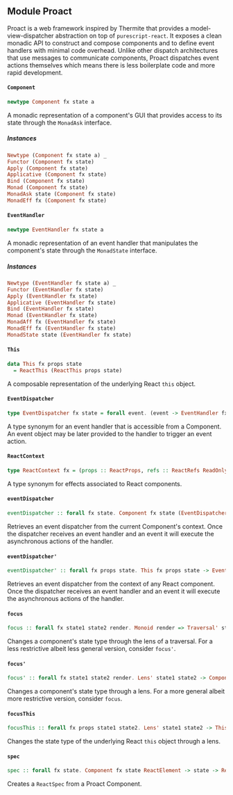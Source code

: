 ## Module Proact

Proact is a web framework inspired by Thermite that provides a
model-view-dispatcher abstraction on top of `purescript-react`. It exposes
a clean monadic API to construct and compose components and to define event
handlers with minimal code overhead. Unlike other dispatch architectures
that use messages to communicate components, Proact dispatches event
actions themselves which means there is less boilerplate code and more
rapid development.

#### `Component`

``` purescript
newtype Component fx state a
```

A monadic representation of a component's GUI that provides access to its
state through the `MonadAsk` interface.

##### Instances
``` purescript
Newtype (Component fx state a) _
Functor (Component fx state)
Apply (Component fx state)
Applicative (Component fx state)
Bind (Component fx state)
Monad (Component fx state)
MonadAsk state (Component fx state)
MonadEff fx (Component fx state)
```

#### `EventHandler`

``` purescript
newtype EventHandler fx state a
```

A monadic representation of an event handler that manipulates the
component's state through the `MonadState` interface.

##### Instances
``` purescript
Newtype (EventHandler fx state a) _
Functor (EventHandler fx state)
Apply (EventHandler fx state)
Applicative (EventHandler fx state)
Bind (EventHandler fx state)
Monad (EventHandler fx state)
MonadAff fx (EventHandler fx state)
MonadEff fx (EventHandler fx state)
MonadState state (EventHandler fx state)
```

#### `This`

``` purescript
data This fx props state
  = ReactThis (ReactThis props state)
```

A composable representation of the underlying React `this` object.

#### `EventDispatcher`

``` purescript
type EventDispatcher fx state = forall event. (event -> EventHandler fx state Unit) -> (event -> Eff (ReactContext fx) Unit)
```

A type synonym for an event handler that is accessible from a Component.
An event object may be later provided to the handler to trigger an event
action.

#### `ReactContext`

``` purescript
type ReactContext fx = (props :: ReactProps, refs :: ReactRefs ReadOnly, state :: ReactState ReadWrite | fx)
```

A type synonym for effects associated to React components.

#### `eventDispatcher`

``` purescript
eventDispatcher :: forall fx state. Component fx state (EventDispatcher fx state)
```

Retrieves an event dispatcher from the current Component's context. Once
the dispatcher receives an event handler and an event it will execute the
asynchronous actions of the handler.

#### `eventDispatcher'`

``` purescript
eventDispatcher' :: forall fx props state. This fx props state -> EventDispatcher fx state
```

Retrieves an event dispatcher from the context of any React component. Once
the dispatcher receives an event handler and an event it will execute the
asynchronous actions of the handler.

#### `focus`

``` purescript
focus :: forall fx state1 state2 render. Monoid render => Traversal' state1 state2 -> Component fx state2 render -> Component fx state1 render
```

Changes a component's state type through the lens of a traversal.
For a less restrictive albeit less general version, consider `focus'`.

#### `focus'`

``` purescript
focus' :: forall fx state1 state2 render. Lens' state1 state2 -> Component fx state2 render -> Component fx state1 render
```

Changes a component's state type through a lens.
For a more general albeit more restrictive version, consider `focus`.

#### `focusThis`

``` purescript
focusThis :: forall fx props state1 state2. Lens' state1 state2 -> This fx props state1 -> This fx props state2
```

Changes the state type of the underlying React `this` object through a
lens.

#### `spec`

``` purescript
spec :: forall fx state. Component fx state ReactElement -> state -> ReactSpec {  } state fx
```

Creates a `ReactSpec` from a Proact Component.



